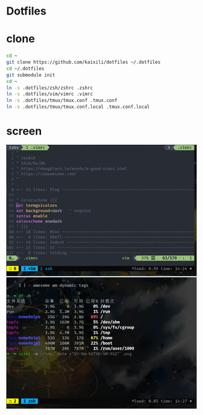 # Dotfiles

# clone
```bash
cd ~
git clone https://github.com/kaixili/dotfiles ~/.dotfiles
cd ~/.dotfiles
git submodule init
cd ~
ln -s .dotfiles/zsh/zshrc .zshrc
ln -s .dotfiles/vim/vimrc .vimrc
ln -s .dotfiles/tmux/tmux.conf .tmux.conf
ln -s .dotfiles/tmux/tmux.conf.local .tmux.conf.local
```

# screen
![vim](vim.png)
![zsh](zsh.png)
